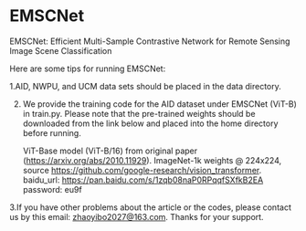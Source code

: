 # EMSCNet
EMSCNet: Efficient Multi-Sample Contrastive Network for Remote Sensing Image Scene Classification

Here are some tips for running EMSCNet:

1.AID, NWPU, and UCM data sets should be placed in the data directory.

2. We provide the training code for the AID dataset under EMSCNet (ViT-B) in train.py. Please note that the pre-trained weights should be downloaded from the link below and placed into the home directory before running.
   
     ViT-Base model (ViT-B/16) from original paper (https://arxiv.org/abs/2010.11929).
     ImageNet-1k weights @ 224x224, source https://github.com/google-research/vision_transformer.
     baidu_url: https://pan.baidu.com/s/1zqb08naP0RPqqfSXfkB2EA password: eu9f

3.If you have other problems about the article or the codes, please contact us by this email: zhaoyibo2027@163.com. Thanks for your support.


